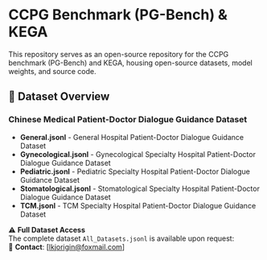 # CCPG Benchmark (PG-Bench) & KEGA 

This repository serves as an open-source repository for the CCPG benchmark (PG-Bench) and KEGA, housing open-source datasets, model weights, and source code.

## 📂 Dataset Overview

### Chinese Medical Patient-Doctor Dialogue Guidance Dataset
- **General.jsonl** - General Hospital Patient-Doctor Dialogue Guidance Dataset
- **Gynecological.jsonl** - Gynecological Specialty Hospital Patient-Doctor Dialogue Guidance Dataset
- **Pediatric.jsonl** - Pediatric Specialty Hospital Patient-Doctor Dialogue Guidance Dataset  
- **Stomatological.jsonl** - Stomatological Specialty Hospital Patient-Doctor Dialogue Guidance Dataset
- **TCM.jsonl** - TCM Specialty Hospital Patient-Doctor Dialogue Guidance Dataset

⚠️ **Full Dataset Access**  
The complete dataset `All_Datasets.jsonl` is available upon request:    
📧 **Contact**: [lkjorigin@foxmail.com]
